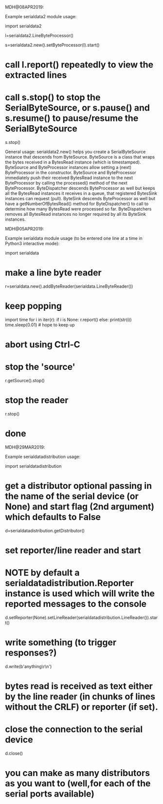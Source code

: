 MDH@08APR2019:

Example serialdata2 module usage:

import serialdata2

l=serialdata2.LineByteProcessor()

s=serialdata2.new().setByteProcessor(l).start()

# call l.report() repeatedly to view the extracted lines

# call s.stop() to stop the SerialByteSource, or s.pause() and s.resume() to pause/resume the SerialByteSource
s.stop()

General usage:
serialdata2.new() helps you create a SerialByteSource instance that descends from ByteSource.
ByteSource is a class that wraps the bytes received in a BytesRead instance (which is timestamped).
ByteSource and ByteProcessor instances allow setting a (next) ByteProcessor in the constructor.
ByteSource and ByteProcessor immediately push their received BytesRead instance to the next ByteProcessor by calling the processed() method of the next ByteProcessor.
ByteDispatcher descends ByteProcessor as well but keeps all the BytesRead instances it receives in a queue, that registered BytesSink instances can request (pull).
ByteSink descends ByteProcessor as well but have a getNumberOfBytesRead() method for ByteDispatcher() to call to determine how many BytesRead were processed so far.
ByteDispatchers removes all BytesRead instances no longer required by all its ByteSink instances.

MDH@05APR2019:

Example serialdata module usage (to be entered one line at a time in Python3 interactive mode):

import serialdata

# make a line byte reader
r=serialdata.new().addByteReader(serialdata.LineByteReader())

# keep popping
import time
for i in iter(r):
	if i is None:
		r.report()
	else:
		print(str(i))
	time.sleep(0.01) # hope to keep up

# abort using Ctrl-C
# stop the 'source'
r.getSource().stop()

# stop the reader
r.stop()

# done

MDH@29MAR2019:

Example serialdatadistribution usage:

import serialdatadistribution

# get a distributor optional passing in the name of the serial device (or None) and start flag (2nd argument) which defaults to False
d=serialdatadistribution.getDistributor()

# set reporter/line reader and start
# NOTE by default a serialdatadistribution.Reporter instance is used which will write the reported messages to the console
d.setReporter(None).setLineReader(serialdatadistribution.LineReader()).start()

# write something (to trigger responses?)
d.write(b'anything\r\n')

# bytes read is received as text either by the line reader (in chunks of lines without the CRLF) or reporter (if set).

# close the connection to the serial device
d.close()

# you can make as many distributors as you want to (well,for each of the serial ports available)
